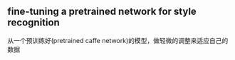 ## fine-tuning a pretrained network for style recognition
从一个预训练好(pretrained caffe network)的模型，做轻微的调整来适应自己的数据